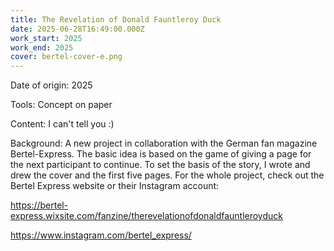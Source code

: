 ```yaml
---
title: The Revelation of Donald Fauntleroy Duck
date: 2025-06-28T16:49:00.000Z
work_start: 2025
work_end: 2025
cover: bertel-cover-e.png
---
```

Date of origin: 2025

Tools: Concept on paper

Content: I can't tell you :)

Background: A new project in collaboration with the German fan magazine Bertel-Express. The basic idea is based on the game of giving a page for the next participant to continue. To set the basis of the story, I wrote and drew the cover and the first five pages. For the whole project, check out the Bertel Express website or their Instagram account:

https://bertel-express.wixsite.com/fanzine/therevelationofdonaldfauntleroyduck

https://www.instagram.com/bertel_express/
